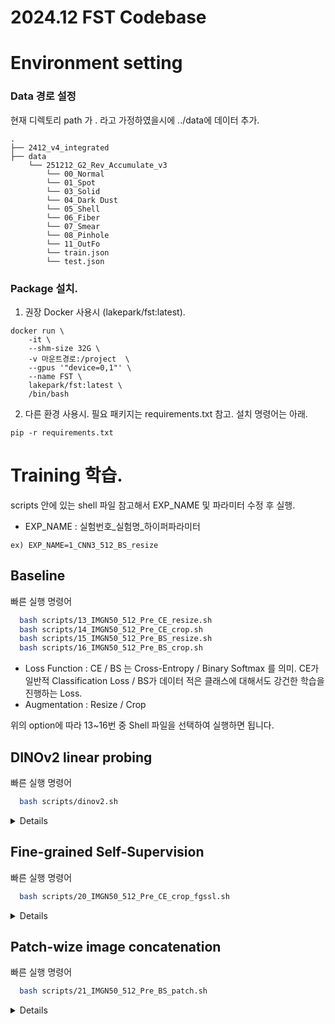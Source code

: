 # 2024.12 FST Codebase
# Environment setting

### Data 경로 설정
현재 디렉토리 path 가 . 라고 가정하였을시에
../data에 데이터 추가. 
```
.
├── 2412_v4_integrated
├── data
    └── 251212_G2_Rev_Accumulate_v3
        └── 00_Normal 
        └── 01_Spot    
        └── 03_Solid
        └── 04_Dark Dust
        └── 05_Shell
        └── 06_Fiber
        └── 07_Smear
        └── 08_Pinhole
        └── 11_OutFo   
        └── train.json
        └── test.json
```

### Package 설치.
1) 권장 Docker 사용시 (lakepark/fst:latest).
```aiignore
docker run \
	-it \
	--shm-size 32G \
	-v 마운트경로:/project  \ 
	--gpus '"device=0,1"' \ 
	--name FST \
	lakepark/fst:latest \
	/bin/bash
```
2) 다른 환경 사용시. 필요 패키지는 requirements.txt 참고. 설치 명령어는 아래.
```aiignore
pip -r requirements.txt
```

# Training 학습.
scripts 안에 있는 shell 파일 참고해서 EXP_NAME 및 파라미터 수정 후 실행.
- EXP_NAME : 실험번호_실험명_하이퍼파라미터
```
ex) EXP_NAME=1_CNN3_512_BS_resize
```

## Baseline
빠른 실행 명령어
```bash
  bash scripts/13_IMGN50_512_Pre_CE_resize.sh
  bash scripts/14_IMGN50_512_Pre_CE_crop.sh
  bash scripts/15_IMGN50_512_Pre_BS_resize.sh
  bash scripts/16_IMGN50_512_Pre_BS_crop.sh
```
- Loss Function : CE / BS 는 Cross-Entropy / Binary Softmax 를 의미. CE가 일반적 Classification Loss / BS가 데이터 적은 클래스에 대해서도 강건한 학습을 진행하는 Loss. 
- Augmentation : Resize / Crop

위의 option에 따라 13~16번 중 Shell 파일을 선택하여 실행하면 됩니다.

## DINOv2 linear probing 
빠른 실행 명령어
```bash
  bash scripts/dinov2.sh
```
<details>
<summary>Details</summary>
** Linear Probing 실험 파라미터 **

   해당 dinov2 쉘 파일에서 다음과 같은 파라미터들을 아래와 같이 수정하면 가능한 모든 조합에 대해 실험이 진행됩니다.

   - **model_name** : DINOv2 아키텍처 선택    
     Default:
     dinov2_vits14  
     선택 가능 후보군 `{dinov2_vits14, dinov2_vitb14, dinov2_vitl14, dinov2_vitg14, dinov2_vits14_reg, dinov2_vitb14_reg, dinov2_vitl14_reg, dinov2_vitg14_reg}`
     예시:  
     ```bash
     --model_name dinov2_vits14
     ```

   - **Learning Rate** : Linear Probing 학습 시 사용할 Learning Rate
     예시:  
     ```bash
     --lr_list 0.2, 0.3, 0.5
     ```

   - **DINO의 Output Block 개수 (뒤에서부터)** : Linear Probing에 Multi-scale feature를 어느정도로 사용할지에 대한 옵션  
     Default:  
     `{1, 4}`  
     예시:  (아래와 같이 실행하면, block 1개 / 2개로 돌리는 두가지 실험이 진행됩니다.)
     ```bash
     --last_blocks_list 1 2
     ```

   - **Average-pooled Patch Token 사용 여부**  
     - **Yes**: Class Token과 Average-pooled Patch Token을 함께 사용  
     - **No**: Class Token만 사용
     
     Default:  
     `{False, True}`  
     예시:  
     ```bash
     --avg_pool_list False
     ```
     
   - **Concat Augmentation** : Image Resize / Crop 각각 사용시 각각 장단점이 있으므로, Concat Augmentation을 사용하면 두 가지 augmentation으로 모두 중간 결과값을 얻어 합쳐서 최종 결과값을 도출하는 방법입니다. 

   `concat` augmentation을 사용하려면, shell 파일 실행 시 `--concat` 인자를 추가하면 됩니다.


</details>



## Fine-grained Self-Supervision
빠른 실행 명령어
```bash 
  bash scripts/20_IMGN50_512_Pre_CE_crop_fgssl.sh
```

<details>
<summary>Details</summary>
**Fine-Grained SSL**

   `fgssl` 학습을 하려면, shell 파일 실행 시 `--fgssl` 인자를 추가하면 됩니다.

   - **Patch size**  
     학습 시 patch의 크기를 설정할 수 있습니다. 복수개 사용 가능.
     예시:  
     ```bash
     --patches 16 8 4
     ```

   - **Classifier dimension**  
     각 Block의 Classifier의 dimension을 설정할 수 있습니다.
     Default:  
     `512`  
     예시:  
     ```bash
     --featdim 512
     ```

</details>

## Patch-wize image concatenation
빠른 실행 명령어
```bash 
  bash scripts/21_IMGN50_512_Pre_BS_patch.sh
```

<details>
<summary>Details</summary>

   - **patch_num**  
     패치의 개수를 조절하는 argument입니다. 64로 설정하면 8X8 모양의 패치를 만들어 이미지를 concat합니다.
     ```bash
     --patches 64
     ```

</details>